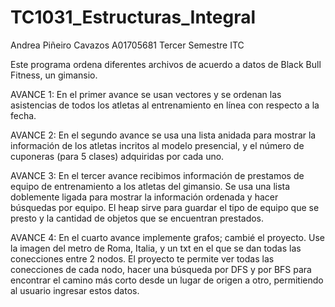 # TC1031_Estructuras_Integral

Andrea Piñeiro Cavazos
A01705681
Tercer Semestre
ITC

Este programa ordena diferentes archivos de acuerdo a datos de Black Bull Fitness, un gimansio. 

AVANCE 1: En el primer avance se usan vectores y se ordenan las asistencias de todos los atletas
al entrenamiento en línea con respecto a la fecha. 

AVANCE 2: En el segundo avance se usa una lista anidada para mostrar la información de los 
atletas incritos al modelo presencial, y el número de cuponeras (para 5 clases) adquiridas por cada uno.

AVANCE 3: En el tercer avance recibimos información de prestamos de equipo de entrenamiento 
a los atletas del gimansio. Se usa una lista doblemente ligada para mostrar la información ordenada
y hacer búsquedas por equipo. El heap sirve para guardar el tipo de equipo que se presto y la cantidad
de objetos que se encuentran prestados.

AVANCE 4: En el cuarto avance implemente grafos; cambié el proyecto. Use la imagen del metro de Roma,
Italia, y un txt en el que se dan todas las conecciones entre 2 nodos. El proyecto te permite ver todas
las conecciones de cada nodo, hacer una búsqueda por DFS y por BFS para encontrar el camino más corto 
desde un lugar de origen a otro, permitiendo al usuario ingresar estos datos.
